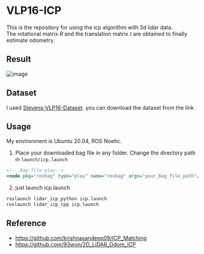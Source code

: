 # VLP16-ICP

This is the repository for using the icp algorithm with 3d lidar data.    
The rotational matrix $R$ and the translation matrix $t$ are obtained to finally estimate odometry.

## Result
![image](https://github.com/soup1997/VLP16-ICP/assets/86957779/bb1ce2b6-d272-4eb5-b7b7-1f9b1c0dd851)

## Dataset
I used [Stevens-VLP16-Dataset](https://github.com/TixiaoShan/Stevens-VLP16-Dataset). you can download the dataset from the link.

## Usage
My environment is Ubuntu 20.04, ROS Noetic.

1) Place your downloaded bag file in any folder. Change the directory path in `launch/icp.launch`
```xml
<!-- Bag file play-->
<node pkg="rosbag" type="play" name="rosbag" args="your_bag_file_path"/>
```
2) just launch icp.launch
```bash
roslaunch lidar_icp_python icp.launch
roslaunch lidar_icp_cpp icp.launch
```

## Reference
* https://github.com/krishnasandeep09/ICP_Matching
* https://github.com/93won/2D_LiDAR_Odom_ICP
